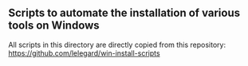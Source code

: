 ## Scripts to automate the installation of various tools on Windows

All scripts in this directory are directly copied from this repository:
https://github.com/lelegard/win-install-scripts
